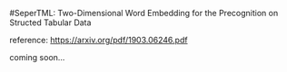 #SeperTML: Two-Dimensional Word Embedding for the Precognition on Structed Tabular Data

reference: https://arxiv.org/pdf/1903.06246.pdf

coming soon...

